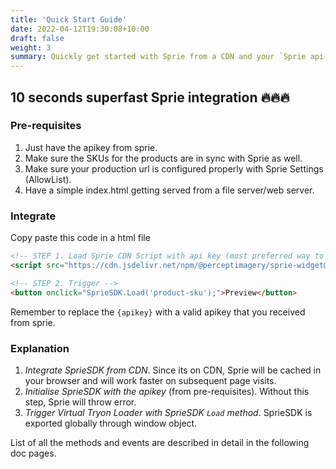 ```yaml
---
title: 'Quick Start Guide'
date: 2022-04-12T19:30:08+10:00
draft: false
weight: 3
summary: Quickly get started with Sprie from a CDN and your `Sprie api-key`.
---
```


## 10 seconds superfast Sprie integration 🔥🔥🔥

### Pre-requisites

1. Just have the apikey from sprie.
2. Make sure the SKUs for the products are in sync with Sprie as well.
3. Make sure your production url is configured properly with Sprie Settings (AllowList).
4. Have a simple index.html getting served from a file server/web server.

### Integrate

Copy paste this code in a html file

```html
<!-- STEP 1. Load Sprie CDN Script with api key (most preferred way to integrate )-->
<script src="https://cdn.jsdelivr.net/npm/@perceptimagery/sprie-widget@latest?apikey={apikey}"></script>

<!-- STEP 2. Trigger -->
<button onclick="SprieSDK.Load('product-sku');">Preview</button>
```

Remember to replace the `{apikey}` with a valid apikey that you received from sprie.

### Explanation

1. _Integrate SprieSDK from CDN_. Since its on CDN, Sprie will be cached in your browser and will work faster on subsequent page visits.
2. _Initialise SprieSDK with the apikey_ (from pre-requisites). Without this step, Sprie will throw error.
3. _Trigger Virtual Tryon Loader with SprieSDK `Load` method_. SprieSDK is exported globally through window object.

List of all the methods and events are described in detail in the following doc pages.
